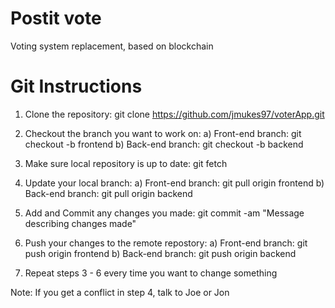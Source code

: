# Postit vote
Voting system replacement, based on blockchain 

# Git Instructions

1. Clone the repository: git clone https://github.com/jmukes97/voterApp.git

2. Checkout the branch you want to work on:
  a) Front-end branch: git checkout -b frontend
  b) Back-end branch: git checkout -b backend
  
3. Make sure local repository is up to date: git fetch

4. Update your local branch: 
  a) Front-end branch: git pull origin frontend
  b) Back-end branch: git pull origin backend

5. Add and Commit any changes you made: git commit -am "Message describing changes made"

6. Push your changes to the remote repostory:
  a) Front-end branch: git push origin frontend
  b) Back-end branch: git push origin backend

7. Repeat steps 3 - 6 every time you want to change something

Note: If you get a conflict in step 4, talk to Joe or Jon
